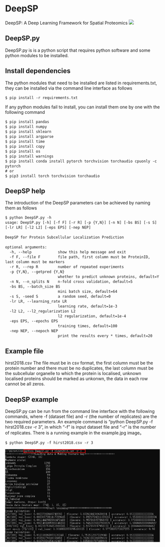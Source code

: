 # DeepSP
DeepSP: A Deep Learning Framework for Spatial Proteomics
<img src="workflow.jpg">

## DeepSP.py
DeepSP.py is is a python script that requires python software and some python modules to be installed.



## Install dependencies

The python modules that need to be installed are listed in requirements.txt, they can be installed via the command line interface as follows
```shell
$ pip install -r requirements.txt
```
If any python modules fail to install, you can install them one by one with the following command
```shell
$ pip install pandas
$ pip install numpy
$ pip install sklearn
$ pip install argparse
$ pip install time
$ pip install copy
$ pip install os
$ pip install warnings
$ pip install conda install pytorch torchvision torchaudio cpuonly -c pytorch
# or 
$ pip3 install torch torchvision torchaudio
```




## DeepSP help
The introduction of the DeepSP parameters can be achieved by naming them as follows

```shell
$ python DeepSP.py -h
usage: DeepSP.py [-h] [-f F] [-r R] [-p {Y,N}] [-n N] [-bs BS] [-s S] [-lr LR] [-l2 L2] [-eps EPS] [-nep NEP]

DeepSP for Protein Subcellular Localization Prediction

optional arguments:
  -h, --help            show this help message and exit
  -f F, --file F        file path, first column must be ProteinID, last column must be markers
  -r R, --rep R         number of repeated experiments
  -p {Y,N}, --getpred {Y,N}
                        whether to predict unknown proteins, default=Y
  -n N, --n_splits N    n-fold cross validation, default=5
  -bs BS, --batch_size BS
                        mini batch size, default=64
  -s S, -seed S         a random seed, default=0
  -lr LR, --learning_rate LR
                        learning rate, default=1e-3
  -l2 L2, --l2_regularization L2
                        l2 regularization, default=1e-4
  -eps EPS, --epochs EPS
                        training times, default=100
  -nep NEP, --nepoch NEP
                        print the results every * times, default=20
```


## Example file
hirst2018.csv
The file must be in csv format, the first column must be the protein number and there must be no duplicates, the last column must be the subcellular organelle to which the protein is localised, unknown localised proteins should be marked as unkonwn, the data in each row cannot be all zeros.




## DeepSP example
DeepSP.py can be run from the command line interface with the following commands, where -f (dataset file) and -r (the number of replicates) are the two required parameters.
An example command is “python DeepSP.py -f hirst2018.csv -r 3”, in which “-f” is input dataset file and “-r” is the number of replicates.
There is a running example in the example.jpg image。

```shell
$ python DeepSP.py -f hirst2018.csv -r 3
```
<img src="example.jpg">
